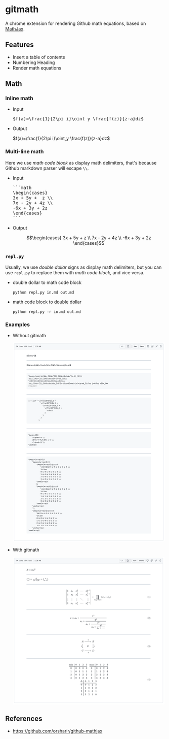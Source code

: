 # gitmath

A chrome extension for rendering Github math equations, based on [MathJax](https://www.mathjax.org/).

## Features

- Insert a table of contents
- Numbering Heading
- Render math equations

## Math

### Inline math

- Input

  <pre>
  $f(a)=\frac{1}{2\pi i}\oint_y \frac{f(z)}{z-a}dz$
  </pre>

- Output

  $f(a)=\frac{1}{2\pi i}\oint_y \frac{f(z)}{z-a}dz$

### Multi-line math

Here we use _math code block_ as display math delimiters, that's because Github markdown parser will escape `\\`.

- Input

  <pre>
  ```math
  \begin{cases}
  3x + 5y +  z \\
  7x - 2y + 4z \\
  -6x + 3y + 2z
  \end{cases}
  ```
  </pre>

- Output

  ```math
  \begin{cases}
  3x + 5y +  z \\
  7x - 2y + 4z \\
  -6x + 3y + 2z
  \end{cases}
  ```

### `repl.py`

Usually, we use _double dollar_ signs as display math delimiters, but you can use `repl.py` to replace them with _math code block_, and vice versa.

- double dollar to math code block

  ```console
  python repl.py in.md out.md
  ```

- math code block to double dollar

  ```console
  python repl.py -r in.md out.md
  ```

### Examples

- Without gitmath

  ![Without gitmath](without-gitmath.png)

- With gitmath

  ![Without gitmath](with-gitmath.png)

## References

- <https://github.com/orsharir/github-mathjax>
